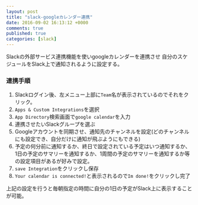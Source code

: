 ```yaml
---
layout: post
title: "slack-googleカレンダー連携"
date: 2016-09-02 16:13:12 +0000
comments: true
published: true
categories: [slack]
---
```


Slackの外部サービス連携機能を使いgoogleカレンダーを連携させ
自分のスケジュールをSlack上で通知されるように設定する。

<!--more-->

### 連携手順

1. Slackログイン後、左メニュー上部に`Team`名が表示されているのでそれをクリック。  
2. `Apps & Custom Integrations`を選択
3. `App Directory`検索画面で`google calendar`を入力
4. 連携させたいSlackグループを選ぶ
5. Googleアカウントを同期させ、通知先のチャンネルを設定(どのチャンネルにも設定でき、自分だけに通知が飛ぶようにもできる)
6. 予定の何分前に通知するか、終日で設定されている予定はいつ通知するか、1日の予定のサマリーを通知するか、1周間の予定のサマリーを通知するか等の設定項目があるが好みで設定。
7. `save Integration`をクリックし保存
8. `Your calendar is connected!`と表示されるので`Im done!`をクリックし完了

上記の設定を行うと毎朝指定の時間に自分の1日の予定がSlack上に表示することが可能。




